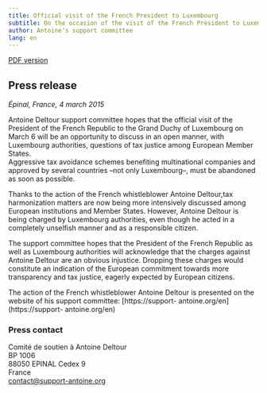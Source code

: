 ```yaml
---
title: Official visit of the French President to Luxembourg
subtitle: On the occasion of the visit of the French President to Luxembourg, the support committee hopes for a discussion towards more fiscal justice and dropping the charges against Antoine Deltour
author: Antoine's support committee
lang: en
---
```


<a href="/docs/pr/2015-03-05-pr-hollande-luxembourg-EN.pdf"><i class="fa fa-file-pdf-o"></i> <span>PDF version</span></a>

## Press release

_Épinal, France, 4 march 2015_

Antoine Deltour support committee hopes that the official visit of the President of the French Republic to the Grand Duchy of Luxembourg on March 6 will be an opportunity to discuss in an open manner, with Luxembourg authorities, questions of tax justice among European Member States.  
Aggressive tax avoidance schemes benefiting multinational companies and approved by several countries –not only Luxembourg–, must be abandoned as soon as possible.

Thanks to the action of the French whistleblower Antoine Deltour,tax harmonization matters are now being more intensively discussed among European institutions and Member States. However, Antoine Deltour is being charged by Luxembourg authorities, even though he acted in a completely unselfish manner and as a responsible citizen.

The support committee hopes that the President of the French Republic as well as Luxembourg authorities will acknowledge that the charges against Antoine Deltour are an obvious injustice. Dropping these charges would constitute an indication of the European commitment towards more transparency and tax justice, eagerly expected by European citizens.

The action of the French whistleblower Antoine Deltour is presented on the website of his support committee: [https://support- antoine.org/en](https://support- antoine.org/en)

### Press contact

Comité de soutien à Antoine Deltour  
BP 1006  
88050 EPINAL Cedex 9  
France  
[contact@support-antoine.org](mailto:contact@support-antoine.org)

